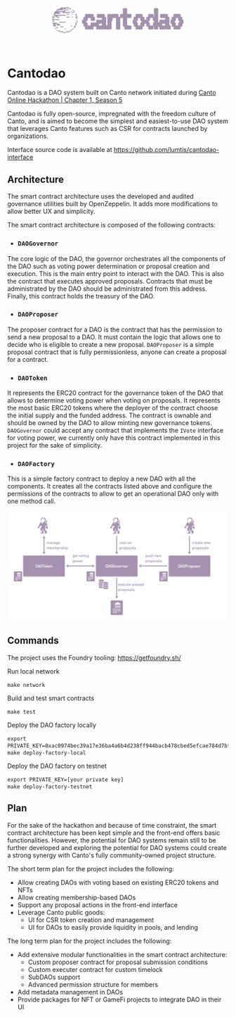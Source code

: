 <pre>

</pre>

<div align="center">
<img src="images/cantodao.png" alt="" width="300"/>
</div>

<pre>

</pre>

# Cantodao

Cantodao is a DAO system built on Canto network initiated during [Canto Online Hackathon | Chapter 1, Season 5](https://github.com/the-COH/chapter_1_season_5)

Cantodao is fully open-source, impregnated with the freedom culture of Canto, and is aimed to become the simplest and easiest-to-use DAO system that leverages Canto features such as CSR for contracts launched by organizations.

Interface source code is available at https://github.com/lumtis/cantodao-interface

## Architecture

The smart contract architecture uses the developed and audited governance utilities built by OpenZeppelin. It adds more modifications to allow better UX and simplicity.

The smart contract architecture is composed of the following contracts:

- ### `DAOGovernor`

The core logic of the DAO, the governor orchestrates all the components of the DAO such as voting power determination or proposal creation and execution. This is the main entry point to interact with the DAO.
This is also the contract that executes approved proposals. Contracts that must be administrated by the DAO should be administrated from this address. Finally, this contract holds the treasury of the DAO.

- ### `DAOProposer`

The proposer contract for a DAO is the contract that has the permission to send a new proposal to a DAO. It must contain the logic that allows one to decide who is eligible to create a new proposal.
`DAOProposer` is a simple proposal contract that is fully permissionless, anyone can create a proposal for a contract.

- ### `DAOToken`

It represents the ERC20 contract for the governance token of the DAO that allows to determine voting power when voting on proposals.
It represents the most basic ERC20 tokens where the deployer of the contract choose the initial supply and the funded address. The contract is ownable and should be owned by the DAO to allow minting new governance tokens.
`DAOGovernor` could accept any contract that implements the `IVote` interface for voting power, we currently only have this contract implemented in this project for the sake of simplicity.

- ### `DAOFactory`

This is a simple factory contract to deploy a new DAO with all the components. It creates all the contracts listed above and configure the permissions of the contracts to allow to get an operational DAO only with one method call.

<div align="center">
<img src="images/contracts.png" alt="" width="600" />
</div>

## Commands

The project uses the Foundry tooling: https://getfoundry.sh/

Run local network

```
make network
```

Build and test smart contracts

```
make test
```

Deploy the DAO factory locally

```
export PRIVATE_KEY=0xac0974bec39a17e36ba4a6b4d238ff944bacb478cbed5efcae784d7bf4f2ff80
make deploy-factory-local
```

Deploy the DAO factory on testnet

```
export PRIVATE_KEY=[your private key]
make deploy-factory-testnet
```

## Plan

For the sake of the hackathon and because of time constraint, the smart contract architecture has been kept simple and the front-end offers basic functionalities. However, the potential for DAO systems remain still to be further developed and exploring the potential for DAO systems could create a strong synergy with Canto's fully community-owned project structure.

The short term plan for the project includes the following:

- Allow creating DAOs with voting based on existing ERC20 tokens and NFTs
- Allow creating membership-based DAOs
- Support any proposal actions in the front-end interface
- Leverage Canto public goods:
  - UI for CSR token creation and management
  - UI for DAOs to easily provide liquidity in pools, and lending

The long term plan for the project includes the following:

- Add extensive modular functionalities in the smart contract architecture:
  - Custom proposer contract for proposal submission conditions
  - Custom executer contract for custom timelock
  - SubDAOs support
  - Advanced permission structure for members
- Add metadata management in DAOs
- Provide packages for NFT or GameFi projects to integrate DAO in their UI

